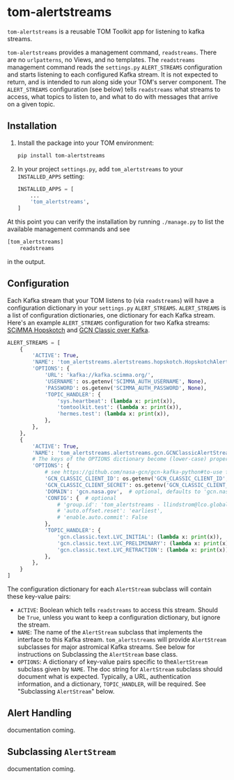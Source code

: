# tom-alertstreams

`tom-alertstreams` is a reusable TOM Toolkit app for listening to kafka streams.

`tom-alertstreams` provides a management command, `readstreams`. There are no `urlpatterns`,
no Views, and no templates. The `readstreams` management command reads the `settings.py` `ALERT_STREAMS`
configuration and starts listening to each configured Kafka stream. It is not expected
to return, and is intended to run along side your TOM's server component. The `ALERT_STREAMS`
configuration (see below) tells `readstreams` what streams to access, what topics to listen to,
and what to do with messages that arrive on a given topic.

## Installation

1. Install the package into your TOM environment:
    ```bash
    pip install tom-alertstreams
   ```

2. In your project `settings.py`, add `tom_alertstreams` to your `INSTALLED_APPS` setting:

    ```python
    INSTALLED_APPS = [
        ...
        'tom_alertstreams',
    ]
    ```

At this point you can verify the installation by running `./manage.py` to list the available
management commands and see

   ```bash
   [tom_alertstreams]
       readstreams
   ```
in the output.

## Configuration

Each Kafka stream that your TOM listens to (via `readstreams`) will have a configuration dictionary
in your `settings.py` `ALERT_STREAMS`. `ALERT_STREAMS` is a list of configuration dictionaries, one
dictionary for each Kafka stream. Here's an example `ALERT_STREAMS` configuration for two Kafka streams:
[SCiMMA Hopskotch](https://scimma.org/hopskotch.html) and
[GCN Classic over Kafka](https://gcn.nasa.gov/quickstart).

```python
ALERT_STREAMS = [
    {
        'ACTIVE': True,
        'NAME': 'tom_alertstreams.alertstreams.hopskotch.HopskotchAlertStream',
        'OPTIONS': {
            'URL': 'kafka://kafka.scimma.org/',
            'USERNAME': os.getenv('SCIMMA_AUTH_USERNAME', None),
            'PASSWORD': os.getenv('SCIMMA_AUTH_PASSWORD', None),
            'TOPIC_HANDLER': {
                'sys.heartbeat': (lambda x: print(x)),
                'tomtoolkit.test': (lambda x: print(x)),
                'hermes.test': (lambda x: print(x)),
            },
        },
    },
    {
        'ACTIVE': True,
        'NAME': 'tom_alertstreams.alertstreams.gcn.GCNClassicAlertStream',
        # The keys of the OPTIONS dictionary become (lower-case) properties of the AlertStream instance.
        'OPTIONS': {
            # see https://github.com/nasa-gcn/gcn-kafka-python#to-use for configuration details.
            'GCN_CLASSIC_CLIENT_ID': os.getenv('GCN_CLASSIC_CLIENT_ID', None),
            'GCN_CLASSIC_CLIENT_SECRET': os.getenv('GCN_CLASSIC_CLIENT_SECRET', None),
            'DOMAIN': 'gcn.nasa.gov',  # optional, defaults to 'gcn.nasa.gov'
            'CONFIG': {  # optional
                # 'group.id': 'tom_alertstreams - llindstrom@lco.global',
                # 'auto.offset.reset': 'earliest',
                # 'enable.auto.commit': False
            },
            'TOPIC_HANDLER': {
                'gcn.classic.text.LVC_INITIAL': (lambda x: print(x)),
                'gcn.classic.text.LVC_PRELIMINARY': (lambda x: print(x)),
                'gcn.classic.text.LVC_RETRACTION': (lambda x: print(x)),
            },
        },
    }
]
```

The configuration dictionary for each `AlertStream` subclass will contain these key-value pairs:
* `ACTIVE`: Boolean which tells `readstreams` to access this stream. Should be `True`, unless you want to
keep a configuration dictionary, but ignore the stream.
* `NAME`: The name of the `AlertStream` subclass that implements the interface to this Kafka stream. `tom_alertstreams`
will provide `AlertStream` subclasses for major astromical Kafka streams. See below for instructions on Subclassing
the `AlertStream` base class.
* `OPTIONS`: A dictionary of key-value pairs specific to the`AlertStream` subclass given by `NAME`. The doc string for
`AlertStream` subclass should document what is expected. Typically, a URL, authentication information, and a dictionary,
`TOPIC_HANDLER`, will be required. See "Subclassing `AlertStream`" below.

## Alert Handling

documentation coming.
## Subclassing `AlertStream`

documentation coming.
